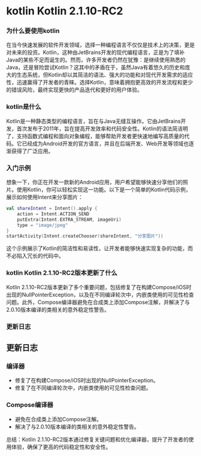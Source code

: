 # kotlin Kotlin 2.1.10-RC2
### 为什么要使用kotlin

在当今快速发展的软件开发领域，选择一种编程语言不仅仅是技术上的决策，更是对未来的投资。Kotlin，这种由JetBrains开发的现代编程语言，正是为了填补Java的某些不足而诞生的。然而，许多开发者仍然在犹豫：是继续使用熟悉的Java，还是冒险尝试Kotlin？这其中的矛盾在于，虽然Java有着悠久的历史和庞大的生态系统，但Kotlin却以其简洁的语法、强大的功能和对现代开发需求的适应性，迅速赢得了开发者的青睐。选择Kotlin，意味着拥抱更高效的开发流程和更少的错误风险，最终实现更快的产品迭代和更好的用户体验。

### kotlin是什么

Kotlin是一种静态类型的编程语言，旨在与Java无缝互操作。它由JetBrains开发，首次发布于2011年，旨在提高开发效率和代码安全性。Kotlin的语法简洁明了，支持函数式编程和面向对象编程，能够帮助开发者更快速地编写高质量的代码。它已经成为Android开发的官方语言，并且在后端开发、Web开发等领域也逐渐获得了广泛应用。

### 入门示例

想象一下，你正在开发一款新的Android应用，用户希望能够快速分享他们的照片。使用Kotlin，你可以轻松实现这一功能。以下是一个简单的Kotlin代码示例，展示如何使用Intent来分享图片：

```kotlin
val shareIntent = Intent().apply {
    action = Intent.ACTION_SEND
    putExtra(Intent.EXTRA_STREAM, imageUri)
    type = "image/jpeg"
}
startActivity(Intent.createChooser(shareIntent, "分享图片"))
```

这个示例展示了Kotlin的简洁性和易读性，让开发者能够快速实现复杂的功能，而不必陷入冗长的代码中。

### kotlin Kotlin 2.1.10-RC2版本更新了什么

Kotlin 2.1.10-RC2版本更新了多个重要问题，包括修复了在构建Compose/iOS时出现的NullPointerException，以及在不同编译轮次中，内嵌类使用的可见性检查问题。此外，Compose编译器避免在合成类上添加Compose注解，并解决了与2.0.10版本编译的类相关的意外稳定性警告。

### 更新日志

## 更新日志

### 编译器
- 修复了在构建Compose/iOS时出现的NullPointerException。
- 修复了在不同编译轮次中，内嵌类使用的可见性检查问题。

### Compose编译器
- 避免在合成类上添加Compose注解。
- 解决了与2.0.10版本编译的类相关的意外稳定性警告。

总结：Kotlin 2.1.10-RC2版本通过修复关键问题和优化编译器，提升了开发者的使用体验，确保了更高的代码稳定性和安全性。